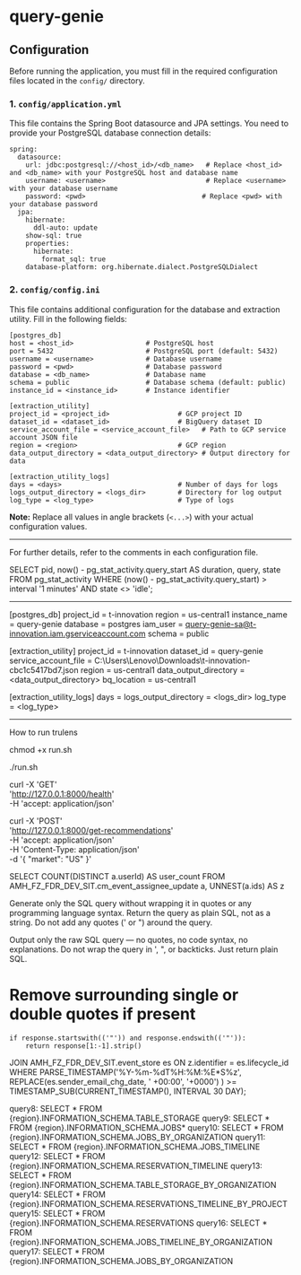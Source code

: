 # query-genie

## Configuration

Before running the application, you must fill in the required configuration files located in the `config/` directory.

### 1. `config/application.yml`
This file contains the Spring Boot datasource and JPA settings. You need to provide your PostgreSQL database connection details:

```
spring:
  datasource:
    url: jdbc:postgresql://<host_id>/<db_name>   # Replace <host_id> and <db_name> with your PostgreSQL host and database name
    username: <username>                         # Replace <username> with your database username
    password: <pwd>                             # Replace <pwd> with your database password
  jpa:
    hibernate:
      ddl-auto: update
    show-sql: true
    properties:
      hibernate:
        format_sql: true
    database-platform: org.hibernate.dialect.PostgreSQLDialect
```

### 2. `config/config.ini`
This file contains additional configuration for the database and extraction utility. Fill in the following fields:

```
[postgres_db]
host = <host_id>                  # PostgreSQL host
port = 5432                       # PostgreSQL port (default: 5432)
username = <username>             # Database username
password = <pwd>                  # Database password
database = <db_name>              # Database name
schema = public                   # Database schema (default: public)
instance_id = <instance_id>       # Instance identifier

[extraction_utility]
project_id = <project_id>                 # GCP project ID
dataset_id = <dataset_id>                 # BigQuery dataset ID
service_account_file = <service_account_file>   # Path to GCP service account JSON file
region = <region>                         # GCP region
data_output_directory = <data_output_directory> # Output directory for data

[extraction_utility_logs]
days = <days>                             # Number of days for logs
logs_output_directory = <logs_dir>        # Directory for log output
log_type = <log_type>                     # Type of logs
```

**Note:** Replace all values in angle brackets (`<...>`) with your actual configuration values.

---

For further details, refer to the comments in each configuration file.


SELECT 
    pid,
    now() - pg_stat_activity.query_start AS duration,
    query,
    state
FROM pg_stat_activity
WHERE (now() - pg_stat_activity.query_start) > interval '1 minutes'
AND state <> 'idle';




----------------------
[postgres_db]
project_id = t-innovation
region = us-central1
instance_name = query-genie
database = postgres
iam_user = query-genie-sa@t-innovation.iam.gserviceaccount.com
schema = public

[extraction_utility]
project_id = t-innovation
dataset_id = query-genie
service_account_file = C:\Users\Lenovo\Downloads\t-innovation-cbc1c5417bd7.json
region = us-central1
data_output_directory = <data_output_directory>
bq_location = us-central1

[extraction_utility_logs]
days = <days>
logs_output_directory = <logs_dir>
log_type = <log_type>


------------------------------

How to run trulens

chmod +x run.sh

./run.sh



curl -X 'GET' \
'http://127.0.0.1:8000/health' \
-H 'accept: application/json'

curl -X 'POST' \
'http://127.0.0.1:8000/get-recommendations' \
-H 'accept: application/json' \
-H 'Content-Type: application/json' \
-d '{
"market": "US"
}'

SELECT COUNT(DISTINCT a.userId) AS user_count
FROM AMH_FZ_FDR_DEV_SIT.cm_event_assignee_update a,
     UNNEST(a.ids) AS z

Generate only the SQL query without wrapping it in quotes or any programming language syntax.
Return the query as plain SQL, not as a string.
Do not add any quotes (' or ") around the query.

Output only the raw SQL query — no quotes, no code syntax, no explanations.
Do not wrap the query in ', ", or backticks.
Just return plain SQL.

# Remove surrounding single or double quotes if present
    if response.startswith(('"')) and response.endswith(('"')):
        return response[1:-1].strip()


JOIN AMH_FZ_FDR_DEV_SIT.event_store es
  ON z.identifier = es.lifecycle_id
WHERE PARSE_TIMESTAMP('%Y-%m-%dT%H:%M:%E*S%z', 
         REPLACE(es.sender_email_chg_date, ' +00:00', '+0000')
      ) >= TIMESTAMP_SUB(CURRENT_TIMESTAMP(), INTERVAL 30 DAY);

query8:
  SELECT *
  FROM
  {region}.INFORMATION_SCHEMA.TABLE_STORAGE
query9:
  SELECT *
  FROM
  {region}.INFORMATION_SCHEMA.JOBS*
query10:
  SELECT *
  FROM
  {region}.INFORMATION_SCHEMA.JOBS_BY_ORGANIZATION
query11:
  SELECT *
  FROM
  {region}.INFORMATION_SCHEMA.JOBS_TIMELINE
query12:
  SELECT *
  FROM
  {region}.INFORMATION_SCHEMA.RESERVATION_TIMELINE
query13:
  SELECT *
  FROM
  {region}.INFORMATION_SCHEMA.TABLE_STORAGE_BY_ORGANIZATION
query14:
  SELECT *
  FROM
  {region}.INFORMATION_SCHEMA.RESERVATIONS_TIMELINE_BY_PROJECT
query15:
  SELECT *
  FROM
  {region}.INFORMATION_SCHEMA.RESERVATIONS
query16:
  SELECT *
  FROM
  {region}.INFORMATION_SCHEMA.JOBS_TIMELINE_BY_ORGANIZATION
query17:
  SELECT *
  FROM
  {region}.INFORMATION_SCHEMA.JOBS_BY_ORGANIZATION
